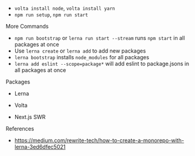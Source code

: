 - `volta install node`, `volta install yarn`
- `npm run setup`, `npm run start`

More Commands

- `npm run bootstrap` or `lerna run start --stream` runs `npm start` in all packages at once
- Use `lerna create` or `lerna add` to add new packages
- `lerna bootstrap` installs `node_modules` for all packages
- `lerna add eslint --scope=package*` will add eslint to package.jsons in all packages at once

Packages

- Lerna
- Volta

- Next.js SWR

References

- https://medium.com/rewrite-tech/how-to-create-a-monorepo-with-lerna-3ed6dfec5021
